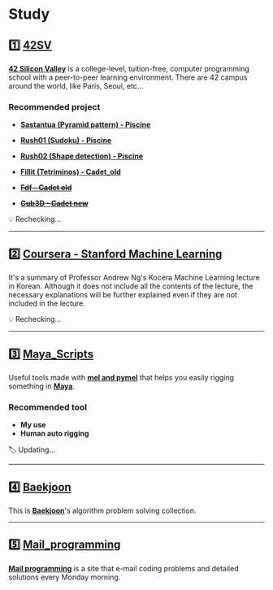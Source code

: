 # Study

## :one: [42SV](https://github.com/lisy0123/42)

**[42 Silicon Valley](https://www.42.us.org)** is a college-level, tuition-free, computer programming school with a peer-to-peer learning environment. There are 42 campus around the world, like Paris, Seoul, etc...

### Recommended project

- **[Sastantua (Pyramid pattern) - Piscine](https://github.com/lisy0123/42/tree/master/Piscine/sastantua/ex00)**
- **[Rush01 (Sudoku) - Piscine](https://github.com/lisy0123/42/tree/master/Piscine/rush01/ex00)**
- **[Rush02 (Shape detection) - Piscine](https://github.com/lisy0123/42/tree/master/Piscine/rush02/ex00)**

- **[Fillit (Tetriminos) - Cadet_old](https://github.com/lisy0123/42/tree/master/Cadet_old/fillit)**
- ~~**[Fdf - Cadet old](https://github.com/lisy0123/42/tree/master/Cadet_old/fdf)**~~
- ~~**[Cub3D - Cadet new](https://github.com/lisy0123/42/tree/master/Cadet_new/cub3D)**~~

:bulb: Rechecking...

---

## :two: [Coursera - Stanford Machine Learning](https://github.com/lisy0123/Coursera_Stanford_Machine_Learning)

It's a summary of Professor Andrew Ng's Kocera Machine Learning lecture in Korean. Although it does not include all the contents of the lecture, the necessary explanations will be further explained even if they are not included in the lecture.

:bulb: Rechecking...

---

## :three: [Maya_Scripts](https://github.com/lisy0123/Maya_Scripts)

Useful tools made with [**mel and pymel**](https://help.autodesk.com/cloudhelp/2020/ENU/Maya-Tech-Docs/PyMel/index.html) that helps you easily rigging something in **[Maya](https://www.autodesk.com/products/maya/overview?support=ADVANCED&plc=MAYA&term=3-YEAR&quantity=1)**.

### Recommended tool

- **My use**
- **Human auto rigging**

:label:  Updating...

---

## :four: [Baekjoon](https://github.com/lisy0123/Study/blob/master/baekjoon)

This is **[Baekjoon](https://www.acmicpc.net/)**'s algorithm problem solving collection.

---

## :five: [Mail_programming](https://github.com/lisy0123/Study/blob/master/Mail_programming)

**[Mail programming](https://mailprogramming.com/)** is a site that e-mail coding problems and detailed solutions every Monday morning. 



